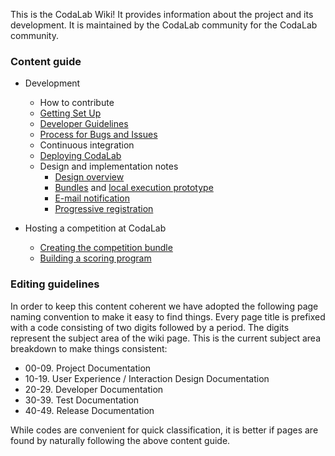This is the CodaLab Wiki! It provides information about the project and its development. It is maintained by the CodaLab community for the CodaLab community. 

### Content guide

* Development
    * How to contribute
    * [Getting Set Up](https://github.com/codalab/codalab/wiki/20.-Getting-Started-for-Developers)
    * [Developer Guidelines](https://github.com/codalab/codalab/wiki/22.-CodaLab-Conventions-for-Developers)
    * [Process for Bugs and Issues](https://github.com/codalab/codalab/wiki/25.-Issue-tracking)
    * Continuous integration
    * [Deploying CodaLab](https://github.com/codalab/codalab/wiki/Deploying-CodaLab)
    * Design and implementation notes
        * [Design overview](https://github.com/codalab/codalab/blob/master/docs/SPECIFICATION.md)
        * [Bundles](https://github.com/codalab/codalab/blob/master/bundles/BUNDLES.md) and [local execution prototype](https://github.com/codalab/codalab/tree/master/bundles)
        * [E-mail notification](https://github.com/codalab/codalab/wiki/E-mail-notifications)
        * [Progressive registration](https://github.com/codalab/codalab/wiki/11.-Progressive-Registration)

* Hosting a competition at CodaLab
    * [Creating the competition bundle](https://github.com/codalab/codalab/wiki/12.-Building-a-Competition-Bundle)
    * [Building a scoring program](https://github.com/codalab/codalab/wiki/13.-Building-a-Scoring-Program-for-a-Competition)


### Editing guidelines

In order to keep this content coherent we have adopted the following page naming convention to make it easy to find things. Every page title is prefixed with a code consisting of two digits followed by a period. The digits represent the subject area of the wiki page. This is the current subject area breakdown to make things consistent:

* 00-09. Project Documentation
* 10-19. User Experience / Interaction Design Documentation
* 20-29. Developer Documentation
* 30-39. Test Documentation
* 40-49. Release Documentation

While codes are convenient for quick classification, it is better if pages are found by naturally following the above content guide.